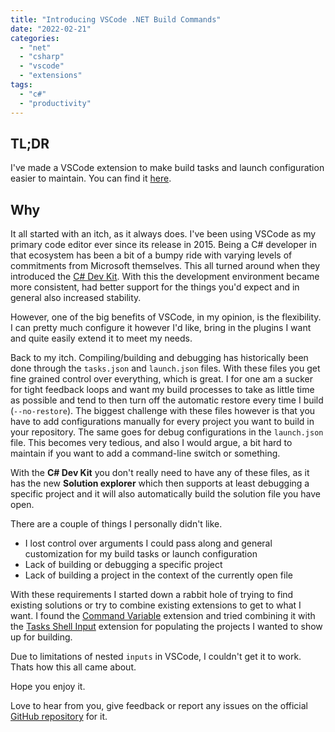 ```yaml
---
title: "Introducing VSCode .NET Build Commands"
date: "2022-02-21"
categories: 
  - "net"
  - "csharp"
  - "vscode"
  - "extensions"
tags: 
  - "c#"
  - "productivity"
---
```


## TL;DR

I've made a VSCode extension to make build tasks and launch configuration easier to maintain.
You can find it [here](https://marketplace.visualstudio.com/items?itemName=einari.dotnet-build-commands).

## Why

It all started with an itch, as it always does. I've been using VSCode as my primary code editor ever since its release in 2015.
Being a C# developer in that ecosystem has been a bit of a bumpy ride with varying levels of commitments from Microsoft themselves.
This all turned around when they introduced the [C# Dev Kit](https://learn.microsoft.com/en-us/visualstudio/subscriptions/vs-c-sharp-dev-kit).
With this the development environment became more consistent, had better support for the things you'd expect and in general also
increased stability.

However, one of the big benefits of VSCode, in my opinion, is the flexibility. I can pretty much configure it however I'd like, bring
in the plugins I want and quite easily extend it to meet my needs.

Back to my itch. Compiling/building and debugging has historically been done through the `tasks.json` and `launch.json` files.
With these files you get fine grained control over everything, which is great. I for one am a sucker for tight feedback loops and
want my build processes to take as little time as possible and tend to then turn off the automatic restore every time I build (`--no-restore`).
The biggest challenge with these files however is that you have to add configurations manually for every project you want to build
in your repository. The same goes for debug configurations in the `launch.json` file. This becomes very tedious, and also I would argue,
a bit hard to maintain if you want to add a command-line switch or something.

With the **C# Dev Kit** you don't really need to have any of these files, as it has the new **Solution explorer** which then supports
at least debugging a specific project and it will also automatically build the solution file you have open.

There are a couple of things I personally didn't like.

* I lost control over arguments I could pass along and general customization for my build tasks or launch configuration
* Lack of building or debugging a specific project
* Lack of building a project in the context of the currently open file

With these requirements I started down a rabbit hole of trying to find existing solutions or try to combine existing extensions to
get to what I want. I found the [Command Variable](https://marketplace.visualstudio.com/items?itemName=rioj7.command-variable) extension
and tried combining it with the [Tasks Shell Input](https://marketplace.visualstudio.com/items?itemName=augustocdias.tasks-shell-input) extension
for populating the projects I wanted to show up for building.

Due to limitations of nested `inputs` in VSCode, I couldn't get it to work. Thats how this all came about.

Hope you enjoy it.

Love to hear from you, give feedback or report any issues on the official [GitHub repository](https://github.com/einari/dotnet-build-commands) for it.
